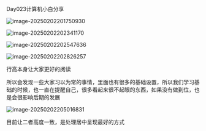 Day023计算机小白分享

![image-20250202201750930](C:\Users\10263\AppData\Roaming\Typora\typora-user-images\image-20250202201750930.png)

![image-20250202202341170](C:\Users\10263\AppData\Roaming\Typora\typora-user-images\image-20250202202341170.png)

![image-20250202202547636](C:\Users\10263\AppData\Roaming\Typora\typora-user-images\image-20250202202547636.png)

![image-20250202202826257](C:\Users\10263\AppData\Roaming\Typora\typora-user-images\image-20250202202826257.png)

行高本身让大家更好的阅读

所以会发现一些大家习以为常的事情，里面也有很多的基础设置，所以我们学习基础的时候，也一直在提醒自己，很多看起来很不起眼的东西，如果没有做到位，也是会很影响后期的发展

![image-20250202205016831](C:\Users\10263\AppData\Roaming\Typora\typora-user-images\image-20250202205016831.png)

目前让二者高度一致，是处理居中呈现最好的方式